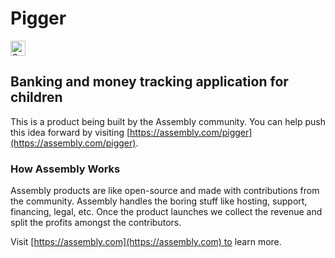 # Pigger

<a href="https://assembly.com/pigger/bounties"><img src="https://asm-badger.herokuapp.com/pigger/badges/tasks.svg" height="24px" alt="Open Tasks" /></a>

## Banking and money tracking application for children

This is a product being built by the Assembly community. You can help push this idea forward by visiting [https://assembly.com/pigger](https://assembly.com/pigger).

### How Assembly Works

Assembly products are like open-source and made with contributions from the community. Assembly handles the boring stuff like hosting, support, financing, legal, etc. Once the product launches we collect the revenue and split the profits amongst the contributors.

Visit [https://assembly.com](https://assembly.com) to learn more.
